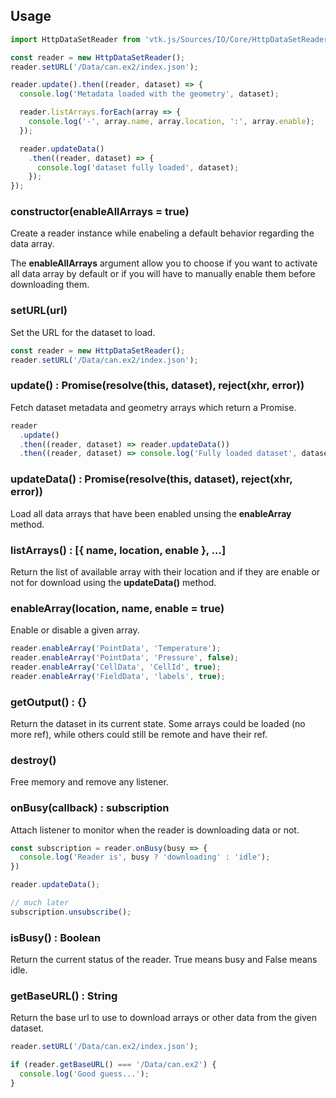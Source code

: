 ## Usage

```js
import HttpDataSetReader from 'vtk.js/Sources/IO/Core/HttpDataSetReader';

const reader = new HttpDataSetReader();
reader.setURL('/Data/can.ex2/index.json');

reader.update().then((reader, dataset) => {
  console.log('Metadata loaded with the geometry', dataset);

  reader.listArrays.forEach(array => {
    console.log('-', array.name, array.location, ':', array.enable);
  });

  reader.updateData()
    .then((reader, dataset) => {
      console.log('dataset fully loaded', dataset);
    });
});


```

### constructor(enableAllArrays = true)

Create a reader instance while enabeling a default behavior regarding the
data array.

The __enableAllArrays__ argument allow you to choose if you want to activate
all data array by default or if you will have to manually enable them before
downloading them.


### setURL(url)

Set the URL for the dataset to load.

```js
const reader = new HttpDataSetReader();
reader.setURL('/Data/can.ex2/index.json');
```

### update() : Promise(resolve(this, dataset), reject(xhr, error))

Fetch dataset metadata and geometry arrays which return a Promise.

```js
reader
  .update()
  .then((reader, dataset) => reader.updateData())
  .then((reader, dataset) => console.log('Fully loaded dataset', dataset));
```

### updateData() : Promise(resolve(this, dataset), reject(xhr, error))

Load all data arrays that have been enabled unsing the __enableArray__ method.

### listArrays() : [{ name, location, enable }, ...]

Return the list of available array with their location and if they are enable or not for download using the __updateData()__ method.

### enableArray(location, name, enable = true)

Enable or disable a given array.

```js
reader.enableArray('PointData', 'Temperature');
reader.enableArray('PointData', 'Pressure', false);
reader.enableArray('CellData', 'CellId', true);
reader.enableArray('FieldData', 'labels', true);
```


### getOutput() : {}

Return the dataset in its current state. 
Some arrays could be loaded (no more ref), while others could still be remote and have their ref.

### destroy() 

Free memory and remove any listener.

### onBusy(callback) : subscription

Attach listener to monitor when the reader is downloading data or not.

```js
const subscription = reader.onBusy(busy => {
  console.log('Reader is', busy ? 'downloading' : 'idle');
})

reader.updateData();

// much later
subscription.unsubscribe();
```

### isBusy() : Boolean

Return the current status of the reader. True means busy and False means idle.


### getBaseURL() : String

Return the base url to use to download arrays or other data from the given dataset.

```js
reader.setURL('/Data/can.ex2/index.json');

if (reader.getBaseURL() === '/Data/can.ex2') {
  console.log('Good guess...');
}
```
